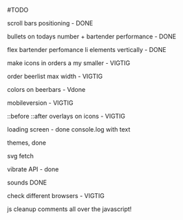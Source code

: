 #TODO

scroll bars positioning - DONE

bullets on todays number + bartender performance - DONE

flex bartender perfomance li elements vertically - DONE

make icons in orders a my smaller - VIGTIG

order beerlist max width - VIGTIG

colors on beerbars - Vdone

mobileversion - VIGTIG

::before ::after overlays on icons - VIGTIG

loading screen - done
console.log with text

themes, done

svg fetch

vibrate API - done

sounds DONE

check different browsers - VIGTIG

js cleanup
comments all over the javascript!
